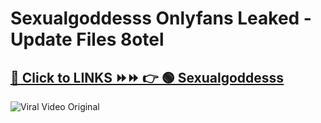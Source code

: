 
 # Sexualgoddesss Onlyfans Leaked - Update Files 8otel

## <h2><a href="https://clipsfans.com/Sexualgoddesss&ref=git">🔗 Click to LINKS ⏩⏩ 👉 🟢 Sexualgoddesss </a></h2>

<a href="https://clipsfans.com/Sexualgoddesss&ref=git" rel="nofollow" data-target="animated-image.originalLink"><img src="https://i.ibb.co.com/xMMVF88/686577567.gif" alt="Viral Video Original" style="max-width: 100%; display: inline-block;" data-target="animated-image.originalImage"></a>

